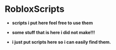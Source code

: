 # RobloxScripts
 - **scripts i put here feel free to use them**

- **some stuff that is here i did not make!!!**

- **i just put scripts here so i can easily find them.**
